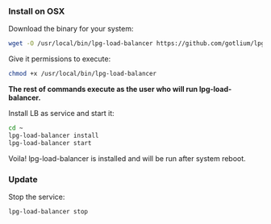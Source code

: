 ### Install on OSX

Download the binary for your system:

```bash
wget -O /usr/local/bin/lpg-load-balancer https://github.com/gotlium/lpg-load-balancer/releases/download/lpg-load-balancer-OSX
```

Give it permissions to execute:

```bash
chmod +x /usr/local/bin/lpg-load-balancer
```

**The rest of commands execute as the user who will run lpg-load-balancer.**

Install LB as service and start it:

```bash
cd ~
lpg-load-balancer install
lpg-load-balancer start
```

Voila! lpg-load-balancer is installed and will be run after system reboot.

### Update

Stop the service:

```bash
lpg-load-balancer stop
```
